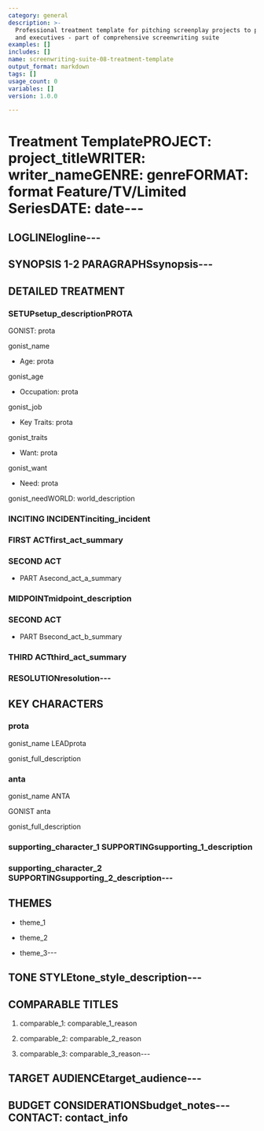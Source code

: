```yaml
---
category: general
description: >-
  Professional treatment template for pitching screenplay projects to producers
  and executives - part of comprehensive screenwriting suite
examples: []
includes: []
name: screenwriting-suite-08-treatment-template
output_format: markdown
tags: []
usage_count: 0
variables: []
version: 1.0.0

---
```

# Treatment TemplatePROJECT: project_titleWRITER: writer_nameGENRE: genreFORMAT: format Feature/TV/Limited SeriesDATE: date---

## LOGLINElogline---

## SYNOPSIS 1-2 PARAGRAPHSsynopsis---

## DETAILED TREATMENT

### SETUPsetup_descriptionPROTA

GONIST: prota

gonist_name

- Age: prota

gonist_age

- Occupation: prota

gonist_job

- Key Traits: prota

gonist_traits

- Want: prota

gonist_want

- Need: prota

gonist_needWORLD: world_description

### INCITING INCIDENTinciting_incident

### FIRST ACTfirst_act_summary

### SECOND ACT

- PART Asecond_act_a_summary

### MIDPOINTmidpoint_description

### SECOND ACT

- PART Bsecond_act_b_summary

### THIRD ACTthird_act_summary

### RESOLUTIONresolution---

## KEY CHARACTERS

### prota

gonist_name LEADprota

gonist_full_description

### anta

gonist_name ANTA

GONIST  anta

gonist_full_description

### supporting_character_1 SUPPORTINGsupporting_1_description

### supporting_character_2 SUPPORTINGsupporting_2_description---

## THEMES

- theme_1

- theme_2

- theme_3---

## TONE  STYLEtone_style_description---

## COMPARABLE TITLES

1. comparable_1: comparable_1_reason

2. comparable_2: comparable_2_reason

3. comparable_3: comparable_3_reason---

## TARGET AUDIENCEtarget_audience---

## BUDGET CONSIDERATIONSbudget_notes---CONTACT: contact_info
